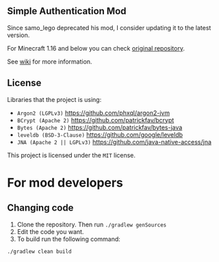 ## Simple Authentication Mod

Since samo_lego deprecated his mod, I consider updating it to the latest version.

For Minecraft 1.16 and below you can check [original repository](https://github.com/samolego/SimpleAuth).

See [wiki](https://github.com/samolego/SimpleAuth/wiki) for more information.

## License
Libraries that the project is using:
- `Argon2 (LGPLv3)` https://github.com/phxql/argon2-jvm
- `BCrypt (Apache 2)` https://github.com/patrickfav/bcrypt
- `Bytes (Apache 2)` https://github.com/patrickfav/bytes-java
- `leveldb (BSD-3-Clause)` https://github.com/google/leveldb
- `JNA (Apache 2 || LGPLv3)` https://github.com/java-native-access/jna

This project is licensed under the `MIT` license.

# For mod developers

## Changing code

1. Clone the repository. Then run `./gradlew genSources`
2. Edit the code you want.
3. To build run the following command:

```
./gradlew clean build
```
